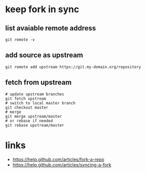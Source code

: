 # keep fork in sync

## list avaiable remote address

    git remote -v

## add source as upstream

    git remote add upstream https://git.my-domain.org/repository

## fetch from upstream

    # update upstream branches
    git fetch upstream
    # switch to local master branch
    git checkout master
    # merge
    git merge upstream/master
    # or rebase if needed
    git rebase upstream/master

# links

* https://help.github.com/articles/fork-a-repo
* https://help.github.com/articles/syncing-a-fork
